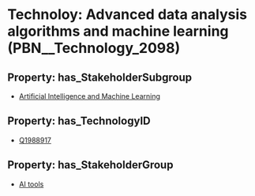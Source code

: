 # Technoloy: __Advanced data analysis algorithms and machine learning__ (PBN__Technology_2098)

## Property: has_StakeholderSubgroup

* [Artificial Intelligence and Machine Learning](PBN__TechSubgroup_1)

## Property: has_TechnologyID

* [Q1988917](Q1988917)

## Property: has_StakeholderGroup

* [AI tools](PBN__TechGroup_0)

